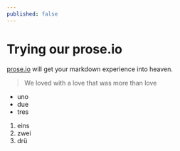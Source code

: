 ```yaml
---
published: false
---
```


# Trying our prose.io
[prose.io](www.prose.io) will get your markdown experience into heaven.

> We loved with a love that was more than love

- uno
- due
- tres

1. eins	
2. zwei
3. drü









